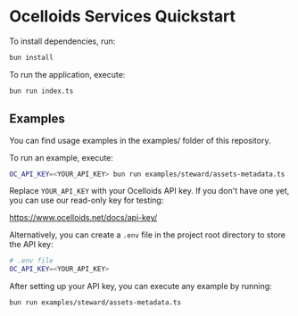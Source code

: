 # Ocelloids Services Quickstart

To install dependencies, run:

```bash
bun install
```

To run the application, execute:

```bash
bun run index.ts
```

## Examples

You can find usage examples in the examples/ folder of this repository.

To run an example, execute:

```bash
OC_API_KEY=<YOUR_API_KEY> bun run examples/steward/assets-metadata.ts
```

Replace `YOUR_API_KEY` with your Ocelloids API key. If you don't have one yet, you can use our read-only key for testing:

https://www.ocelloids.net/docs/api-key/

Alternatively, you can create a `.env` file in the project root directory to store the API key:

```bash
# .env file
OC_API_KEY=<YOUR_API_KEY>
```

After setting up your API key, you can execute any example by running:

```bash
bun run examples/steward/assets-metadata.ts
```
